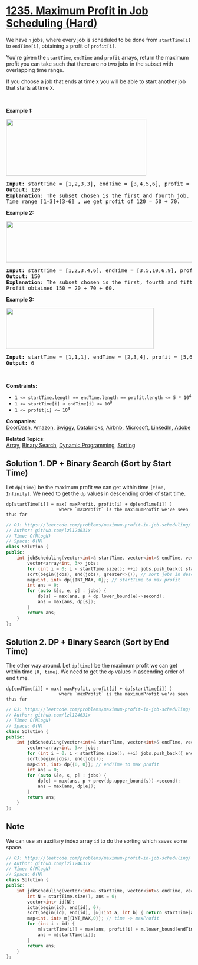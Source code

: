 # [1235. Maximum Profit in Job Scheduling (Hard)](https://leetcode.com/problems/maximum-profit-in-job-scheduling/)

<p>We have <code>n</code> jobs, where every job is scheduled to be done from <code>startTime[i]</code> to <code>endTime[i]</code>, obtaining a profit of <code>profit[i]</code>.</p>

<p>You're given the <code>startTime</code>, <code>endTime</code> and <code>profit</code> arrays, return the maximum profit you can take such that there are no two jobs in the subset with overlapping time range.</p>

<p>If you choose a job that ends at time <code>X</code> you will be able to start another job that starts at time <code>X</code>.</p>

<p>&nbsp;</p>
<p><strong>Example 1:</strong></p>

<p><strong><img alt="" src="https://assets.leetcode.com/uploads/2019/10/10/sample1_1584.png" style="width: 380px; height: 154px;"></strong></p>

<pre><strong>Input:</strong> startTime = [1,2,3,3], endTime = [3,4,5,6], profit = [50,10,40,70]
<strong>Output:</strong> 120
<strong>Explanation:</strong> The subset chosen is the first and fourth job. 
Time range [1-3]+[3-6] , we get profit of 120 = 50 + 70.
</pre>

<p><strong>Example 2:</strong></p>

<p><strong><img alt="" src="https://assets.leetcode.com/uploads/2019/10/10/sample22_1584.png" style="width: 600px; height: 112px;"> </strong></p>

<pre><strong>Input:</strong> startTime = [1,2,3,4,6], endTime = [3,5,10,6,9], profit = [20,20,100,70,60]
<strong>Output:</strong> 150
<strong>Explanation:</strong> The subset chosen is the first, fourth and fifth job. 
Profit obtained 150 = 20 + 70 + 60.
</pre>

<p><strong>Example 3:</strong></p>

<p><strong><img alt="" src="https://assets.leetcode.com/uploads/2019/10/10/sample3_1584.png" style="width: 400px; height: 112px;"></strong></p>

<pre><strong>Input:</strong> startTime = [1,1,1], endTime = [2,3,4], profit = [5,6,4]
<strong>Output:</strong> 6
</pre>

<p>&nbsp;</p>
<p><strong>Constraints:</strong></p>

<ul>
	<li><code>1 &lt;= startTime.length == endTime.length == profit.length &lt;= 5 * 10<sup>4</sup></code></li>
	<li><code>1 &lt;= startTime[i] &lt; endTime[i] &lt;= 10<sup>9</sup></code></li>
	<li><code>1 &lt;= profit[i] &lt;= 10<sup>4</sup></code></li>
</ul>


**Companies**:  
[DoorDash](https://leetcode.com/company/doordash), [Amazon](https://leetcode.com/company/amazon), [Swiggy](https://leetcode.com/company/swiggy), [Databricks](https://leetcode.com/company/databricks), [Airbnb](https://leetcode.com/company/airbnb), [Microsoft](https://leetcode.com/company/microsoft), [LinkedIn](https://leetcode.com/company/linkedin), [Adobe](https://leetcode.com/company/adobe)

**Related Topics**:  
[Array](https://leetcode.com/tag/array/), [Binary Search](https://leetcode.com/tag/binary-search/), [Dynamic Programming](https://leetcode.com/tag/dynamic-programming/), [Sorting](https://leetcode.com/tag/sorting/)


## Solution 1. DP + Binary Search (Sort by Start Time)

Let `dp[time]` be the maximum profit we can get within time `[time, Infinity)`. We need to get the `dp` values in descending order of start time.

```
dp[startTime[i]] = max( maxProfit, profit[i] + dp[endTime[i]] )
                    where `maxProfit` is the maximumProfit we've seen thus far
```

```cpp
// OJ: https://leetcode.com/problems/maximum-profit-in-job-scheduling/
// Author: github.com/lzl124631x
// Time: O(NlogN)
// Space: O(N)
class Solution {
public:
    int jobScheduling(vector<int>& startTime, vector<int>& endTime, vector<int>& profit) {
        vector<array<int, 3>> jobs;
        for (int i = 0; i < startTime.size(); ++i) jobs.push_back({ startTime[i], endTime[i], profit[i] });
        sort(begin(jobs), end(jobs), greater<>()); // sort jobs in descending order of start time
        map<int, int> dp{{INT_MAX, 0}}; // startTime to max profit
        int ans = 0;
        for (auto &[s, e, p] : jobs) {
            dp[s] = max(ans, p + dp.lower_bound(e)->second);
            ans = max(ans, dp[s]);
        }
        return ans;
    }
};
```

## Solution 2. DP + Binary Search (Sort by End Time)

The other way around. Let `dp[time]` be the maximum profit we can get within time `[0, time]`. We need to get the `dp` values in ascending order of end time.

```
dp[endTime[i]] = max( maxProfit, profit[i] + dp[startTime[i]] )
                    where `maxProfit` is the maximumProfit we've seen thus far
```

```cpp
// OJ: https://leetcode.com/problems/maximum-profit-in-job-scheduling/
// Author: github.com/lzl124631x
// Time: O(NlogN)
// Space: O(N)
class Solution {
public:
    int jobScheduling(vector<int>& startTime, vector<int>& endTime, vector<int>& profit) {
        vector<array<int, 3>> jobs;
        for (int i = 0; i < startTime.size(); ++i) jobs.push_back({ endTime[i], startTime[i], profit[i] });
        sort(begin(jobs), end(jobs));
        map<int, int> dp{{0, 0}}; // endTime to max profit
        int ans = 0;
        for (auto &[e, s, p] : jobs) {
            dp[e] = max(ans, p + prev(dp.upper_bound(s))->second);
            ans = max(ans, dp[e]);
        }
        return ans;
    }
};
```


## Note

We can use an auxiliary index array `id` to do the sorting which saves some space.

```cpp
// OJ: https://leetcode.com/problems/maximum-profit-in-job-scheduling/
// Author: github.com/lzl124631x
// Time: O(NlogN)
// Space: O(N)
class Solution {
public:
    int jobScheduling(vector<int>& startTime, vector<int>& endTime, vector<int>& profit) {
        int N = startTime.size(), ans = 0;
        vector<int> id(N);
        iota(begin(id), end(id), 0);
        sort(begin(id), end(id), [&](int a, int b) { return startTime[a] > startTime[b]; }); // sort jobs in descending order of start time
        map<int, int> m{{INT_MAX,0}}; // time -> maxProfit
        for (int i : id) {
            m[startTime[i]] = max(ans, profit[i] + m.lower_bound(endTime[i])->second);
            ans = m[startTime[i]];
        }
        return ans;
    }
};
```